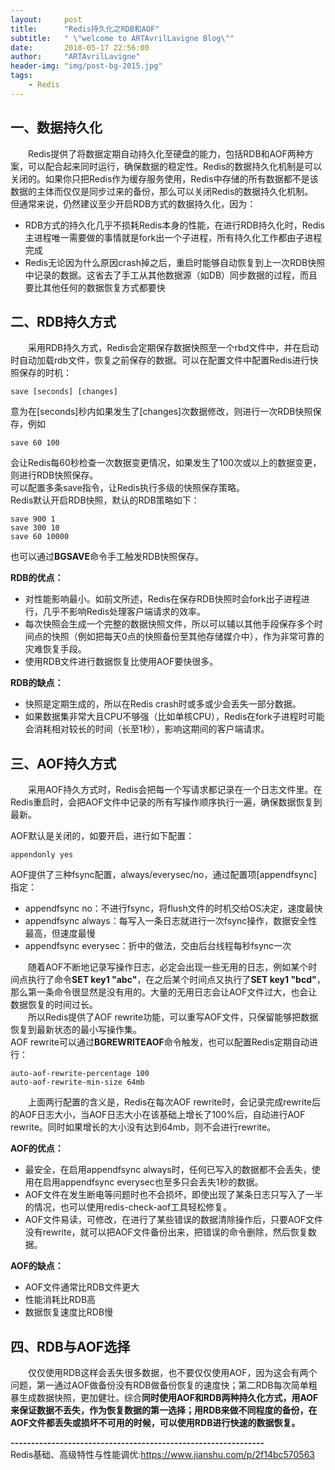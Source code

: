 ```yaml
---
layout:     post
title:      "Redis持久化之RDB和AOF"
subtitle:   " \"welcome to ARTAvrilLavigne Blog\""
date:       2018-05-17 22:56:00
author:     "ARTAvrilLavigne"
header-img: "img/post-bg-2015.jpg"
tags:
    - Redis
---
```

## 一、数据持久化<br>
<p>　　Redis提供了将数据定期自动持久化至硬盘的能力，包括RDB和AOF两种方案，可以配合起来同时运行，确保数据的稳定性。Redis的数据持久化机制是可以关闭的。如果你只把Redis作为缓存服务使用，Redis中存储的所有数据都不是该数据的主体而仅仅是同步过来的备份，那么可以关闭Redis的数据持久化机制。<br>
但通常来说，仍然建议至少开启RDB方式的数据持久化，因为：</p>
<ul>
<li>RDB方式的持久化几乎不损耗Redis本身的性能，在进行RDB持久化时，Redis主进程唯一需要做的事情就是fork出一个子进程，所有持久化工作都由子进程完成</li>
<li>Redis无论因为什么原因crash掉之后，重启时能够自动恢复到上一次RDB快照中记录的数据。这省去了手工从其他数据源（如DB）同步数据的过程，而且要比其他任何的数据恢复方式都要快</li>
</ul>

## 二、RDB持久方式<br>
<p>　　采用RDB持久方式，Redis会定期保存数据快照至一个rbd文件中，并在启动时自动加载rdb文件，恢复之前保存的数据。可以在配置文件中配置Redis进行快照保存的时机：</p>
<pre><code>save [seconds] [changes]
</code></pre>
<p>意为在[seconds]秒内如果发生了[changes]次数据修改，则进行一次RDB快照保存，例如</p>
<pre><code>save 60 100
</code></pre>
<p>会让Redis每60秒检查一次数据变更情况，如果发生了100次或以上的数据变更，则进行RDB快照保存。<br>
可以配置多条save指令，让Redis执行多级的快照保存策略。<br>
Redis默认开启RDB快照，默认的RDB策略如下：</p>
<pre><code>save 900 1
save 300 10
save 60 10000
</code></pre>
<p>也可以通过<strong>BGSAVE</strong>命令手工触发RDB快照保存。</p>
<p><strong>RDB的优点：</strong></p>
<ul>
<li>对性能影响最小。如前文所述，Redis在保存RDB快照时会fork出子进程进行，几乎不影响Redis处理客户端请求的效率。</li>
<li>每次快照会生成一个完整的数据快照文件，所以可以辅以其他手段保存多个时间点的快照（例如把每天0点的快照备份至其他存储媒介中），作为非常可靠的灾难恢复手段。</li>
<li>使用RDB文件进行数据恢复比使用AOF要快很多。</li>
</ul>
<p><strong>RDB的缺点：</strong></p>
<ul>
<li>快照是定期生成的，所以在Redis crash时或多或少会丢失一部分数据。</li>
<li>如果数据集非常大且CPU不够强（比如单核CPU），Redis在fork子进程时可能会消耗相对较长的时间（长至1秒），影响这期间的客户端请求。</li>
</ul>


## 三、AOF持久方式<br>
<p>　　采用AOF持久方式时，Redis会把每一个写请求都记录在一个日志文件里。在Redis重启时，会把AOF文件中记录的所有写操作顺序执行一遍，确保数据恢复到最新。</p>
<p>AOF默认是关闭的，如要开启，进行如下配置：</p>
<pre><code>appendonly yes
</code></pre>
<p>AOF提供了三种fsync配置，always/everysec/no，通过配置项[appendfsync]指定：</p>
<ul>
<li>appendfsync no：不进行fsync，将flush文件的时机交给OS决定，速度最快</li>
<li>appendfsync always：每写入一条日志就进行一次fsync操作，数据安全性最高，但速度最慢</li>
<li>appendfsync everysec：折中的做法，交由后台线程每秒fsync一次</li>
</ul>
<p>　　随着AOF不断地记录写操作日志，必定会出现一些无用的日志，例如某个时间点执行了命令<strong>SET key1 "abc"</strong>，在之后某个时间点又执行了<strong>SET key1 "bcd"</strong>，那么第一条命令很显然是没有用的。大量的无用日志会让AOF文件过大，也会让数据恢复的时间过长。<br>
　　所以Redis提供了AOF rewrite功能，可以重写AOF文件，只保留能够把数据恢复到最新状态的最小写操作集。<br>
AOF rewrite可以通过<strong>BGREWRITEAOF</strong>命令触发，也可以配置Redis定期自动进行：</p>
<pre><code>auto-aof-rewrite-percentage 100
auto-aof-rewrite-min-size 64mb
</code></pre>
<p>　　上面两行配置的含义是，Redis在每次AOF rewrite时，会记录完成rewrite后的AOF日志大小，当AOF日志大小在该基础上增长了100%后，自动进行AOF rewrite。同时如果增长的大小没有达到64mb，则不会进行rewrite。</p>
<p><strong>AOF的优点：</strong></p>
<ul>
<li>最安全，在启用appendfsync always时，任何已写入的数据都不会丢失，使用在启用appendfsync everysec也至多只会丢失1秒的数据。</li>
<li>AOF文件在发生断电等问题时也不会损坏，即使出现了某条日志只写入了一半的情况，也可以使用redis-check-aof工具轻松修复。</li>
<li>AOF文件易读，可修改，在进行了某些错误的数据清除操作后，只要AOF文件没有rewrite，就可以把AOF文件备份出来，把错误的命令删除，然后恢复数据。</li>
</ul>
<p><strong>AOF的缺点：</strong></p>
<ul>
<li>AOF文件通常比RDB文件更大</li>
<li>性能消耗比RDB高</li>
<li>数据恢复速度比RDB慢</li>
</ul>

## 四、RDB与AOF选择<br>
　　仅仅使用RDB这样会丢失很多数据，也不要仅仅使用AOF，因为这会有两个问题，第一通过AOF做备份没有RDB做备份恢复的速度快；第二RDB每次简单粗暴生成数据快照，更加健壮。综合**同时使用AOF和RDB两种持久化方式，用AOF来保证数据不丢失，作为恢复数据的第一选择；用RDB来做不同程度的备份，在AOF文件都丢失或损坏不可用的时候，可以使用RDB进行快速的数据恢复。**

**--------------------------------------------------------------**<br>
Redis基础、高级特性与性能调优:https://www.jianshu.com/p/2f14bc570563
